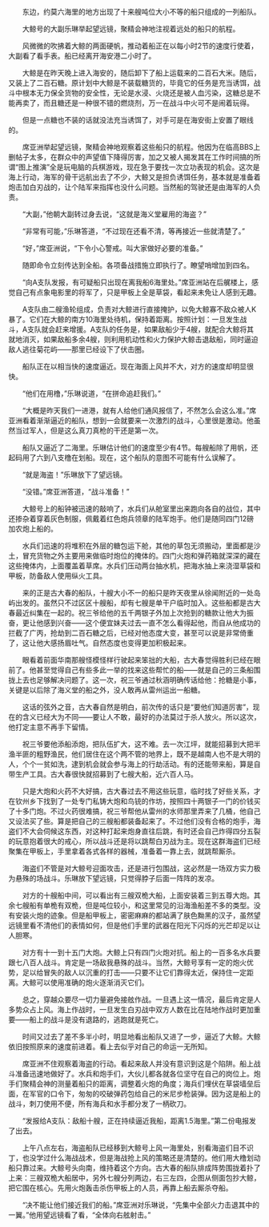 　　东边，约莫六海里的地方出现了十来艘吨位大小不等的船只组成的一列船队。

　　大鲸号的大副乐琳举起望远镜，聚精会神地注视着远处的船只的航程。

　　风微微的吹拂着大鲸的两面硬帆，推动着船正在以每小时2节的速度行使着，大副看了看手表。船已经离开海安港二小时了。

　　大鲸是在昨天晚上进入海安的，随后卸下了船上运载来的二百石大米。随后，又装上了二百石糖。原计划中大鲸是不装载糖货的，毕竟它的任务是充当诱饵，战斗中根本无力保全货物的安全性，无论是水浸、火烧还是被人血污染，这糖总是不能再卖了，而且糖还是一种很不错的燃烧剂，万一在战斗中火可不是闹着玩得。

　　但是一点糖也不装的话就没法充当诱饵了，对手可是在海安街上安置了眼线的。

　　席亚洲举起望远镜，聚精会神地观察着这些船只的航程。他因为在临高BBS上删帖子太多，在群众中的声望值下降得厉害，加之又被人揭发其在工作时间搞的所谓“图上推演”全是玩电脑的兵棋游戏，现在急于要找一次立功表现的机会。这次是海上行动，海军的骨干远航出去了不少，大鲸又是担负诱饵任务，基本就是准备着炮击加白刃战的，让个陆军来指挥也没什么问题。当然船的驾驶还是由海军的人负责。

　　“大副，”他朝大副转过身去说，“这就是海义堂雇用的海盗？”

　　“非常有可能，”乐琳答道，“不过现在还看不清，等再接近一些就清楚了。”

　　“好，”席亚洲说，“下令小心警戒。叫大家做好必要的准备。”

　　随即命令立刻传达到全船。各项备战措施立即执行了。瞭望哨增加到四名。

　　“向A支队发报，有可疑船只出现在离我船6海里处。”席亚洲站在后艉楼上，感觉自己有点象电影里的将军了，只是甲板上全是草袋，看起来未免让人感到无趣。

　　A支队由二艘渔轮组成，负责对大鲸进行直接掩护，以免大鲸寡不敌众被人K暴了。它们在大鲸的南方10海里处待机，保持着距离。按照计划：一旦发生战斗，A支队就会赶来增援。A支队的任务是，如果敌船少于4艘，就配合大鲸将其就地消灭，如果敌船多余4艘，则利用机动性和火力保护大鲸击退敌船，同时逼迫敌人逃往菊花屿——那里已经设下了伏击圈。

　　船队正在以相当快的速度逼近。现在海面上风并不大，对方的速度却明显很快。

　　“他们在用橹，”乐琳说道，“在拼命追赶我们。”

　　“大概是昨天我们一进港，就有人给他们通风报信了，不然怎么会这么准。”席亚洲看着渐渐逼近的船队，想到一会就要来一次激烈的战斗，心里很是激动。他虽然当过军人，但是这么真刀真枪的干还是第一次。

　　船队又逼近了二海里。乐琳估计他们的速度至少有4节。每艘船除了用帆，还起码用了六到八支橹在划船。现在，这个船队的意图不可能有什么误解了。

　　“就是海盗！”乐琳放下了望远镜。

　　“没错。”席亚洲答道，“战斗准备！”

　　大鲸号上的船钟被迅速的敲响了，水兵们从舱室里出来跑向各自的战位，其中还掺杂着穿着灰色制服，佩戴着红色炮兵领章的陆军炮手。他们是随同四门12磅加农炮上船的。

　　水兵们迅速的将堆积在外层的糖包运下舱，其他的草包无须搬动，里面都是沙土，冒充货物之外主要用来做临时炮位的掩体的。四门火炮和弹药箱就深深的藏在这些掩体内，上面覆盖着草席。水兵们压动两台抽水机，把海水抽上来浇湿草袋和甲板，防备敌人使用纵火工具。

　　来的正是古大春的船队，十艘大小不一的船只是昨天夜里从徐闻附近的一处岛屿出发的。虽然只不过区区十艘船，却有七艘是单干户临时加入。这些船都是古大春最近纠集在一起的。祝三爷给他的五千两银子外加上次抢到的糖款让他大为振奋，更让他感到兴奋——这个便宜妹夫过去一直不怎么看得起他，而自从他成功的拦截了广丙，抢劫到二百石糖之后，已经对他态度大变，甚至可以说是非常倚重了，这让他大感扬眉吐气。自然态度也变得更加积极起来。

　　眼看着前面华南那艘怪模怪样行驶起来笨拙的大船，古大春觉得胜利已经在眼前了。他甚至觉得自己有些多此一举的找来这些帮忙的船——就是自己的三条船围拢上去也足够解决问题了。这一次，祝三爷通过秋涵明确传话给他：抢糖是小事，关键是以后除了海义堂的船之外，没人敢再从雷州运出一船糖。

　　这话的弦外之音，古大春自然是明白，前次传的话只是“要他们知道厉害”，现在的含义已经大为不同——要让人不敢，最好的办法莫过于杀人放火。所以这次，他打定主意不再手下留情。

　　祝三爷要他添船添炮，把队伍扩大，这不难。去一次江坪，就能招募到大把半渔半匪的粗野渔民，他们居住在这个两不管的地界上，既不是越南人也不是大明的人，个个一贫如洗，逮到机会就会参与海上的行劫活动。有的还能带来船，算是自带生产工具。古大春很快就招募到了七艘大船，近六百人马。

　　只是大炮和火药不大好搞，古大春过去不用这些玩意，临时找了好些关系，才在钦州乡下找到了一处专门私铸大炮和鸟铳的作坊，按照四十两银子一门的价钱买了十多门炮。不过火药很难搞，祝三爷帮他从雷州的水师那里弄来了几桶，他自己又设法买了些。算是把自己的三艘船都装备起来了。不过他们没有合格的炮手，海盗们不大会伺候这东西，对这种打起来炮身直往后跳，有时还会自己炸得四分五裂的玩意抱着很大的戒心，所以战斗还是将以跳帮白刃战为主。现在这群海盗们已经聚集在甲板上，手里拿着各式各样的器械，准备着一靠上去，就跳帮厮杀。

　　海盗们不管是对大鲸号迎面攻击，还是进行包围战，这必然是一场双方实力极为悬殊的场战斗。乐琳放下望远镜，只觉得脖子后面一阵阵的发凉。

　　对方的十艘船中间，可以看出有三艘双桅大船，上面安装着三到五尊大炮。其余七艘船有单桅有双桅，但是吨位较小，和这里常见的沿海渔船差不多的类型。没有安装火炮的迹象。但是船甲板上，密密麻麻的都站满了肤色黝黑的汉子，虽然望远镜里看不清他们的表情如何，但是他们手里的武器在阳光下闪烁的光芒却足以让人胆寒。

　　对方有十一到十五门大炮。大鲸上只有四门火炮对抗。船上的一百多名水兵要跟七八百人战斗。肯定是一场敌我悬殊的战斗。当然，大鲸号享有一定的炮火优势，足以给冒失的敌人以沉重的打击——只要不让它们靠得太近，保持住一定距离。大鲸可以使用准确的炮火逐渐消灭它们。

　　总之，穿越众要尽一切力量避免接舷作战。一旦遇上这一情况，最后肯定是人多势众占上风。海上作战时，一旦发生白刃战中双方人数在比在陆地作战时更加重要——船上的战斗是没有退路的，逃跑就是死亡。

　　时间又过去了差不多半小时，明显地看出船队又进了一步，逼近了大鲸。大鲸依旧按照原来的速度前进着。看上去似乎对自己的命运一无所知。

　　席亚洲不住观察着海盗的行动。看起来敌人并没有意识到这是个陷阱。船上战斗准备迅速地做好了。水兵和炮手们，大伙儿都各就各位坚守在自己的岗位上。炮手们聚精会神的测量着船只的距离，调整着火炮的角度；海兵们埋伏在草袋墙垒后面，在军官的口令下，匆匆的咬破弹药包给自己的米尼步枪装弹。因为这是船上的战斗，刺刀使用不便，所有海兵和水手都分发了一柄砍刀。

　　“发报给A支队：敌船十艘，正在持续逼近我船，距离1.5海里。”第二份电报发了出去。

　　上午八点左右，海盗船队已经移到大鲸号上风一海里处，别看海盗们目不识丁，也没学过什么海战战术，但是海战抢上风的策略还是清楚的。他们用大橹划动船只靠过来。大鲸号头向南，维持着这个方向。古大春的船队排成阵势围拢着扑了上来：三艘双桅大船居中，另外七艘分列两边，右三左四，企图从侧面包抄大鲸，把它围在核心。先用火炮轰击杀伤甲板上的人员，再靠上船去厮杀夺船。

　　“决不能让他们接近我们的船。”席亚洲对乐琳说，“先集中全部火力击退其中的一翼。”他用望远镜看了看，“全体向右舷射击。”

